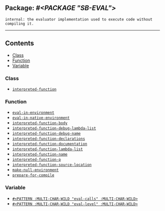 ## Package: ***#<PACKAGE "SB-EVAL">***
```
internal: the evaluator implementation used to execute code without compiling it.
```
---
## Contents
- [Class](#class)
- [Function](#function)
- [Variable](#variable)


### Class
- [`interpreted-function`](class/interpreted-function.md)


### Function
- [`eval-in-environment`](function/eval-in-environment.md)
- [`eval-in-native-environment`](function/eval-in-native-environment.md)
- [`interpreted-function-body`](function/interpreted-function-body.md)
- [`interpreted-function-debug-lambda-list`](function/interpreted-function-debug-lambda-list.md)
- [`interpreted-function-debug-name`](function/interpreted-function-debug-name.md)
- [`interpreted-function-declarations`](function/interpreted-function-declarations.md)
- [`interpreted-function-documentation`](function/interpreted-function-documentation.md)
- [`interpreted-function-lambda-list`](function/interpreted-function-lambda-list.md)
- [`interpreted-function-name`](function/interpreted-function-name.md)
- [`interpreted-function-p`](function/interpreted-function-p.md)
- [`interpreted-function-source-location`](function/interpreted-function-source-location.md)
- [`make-null-environment`](function/make-null-environment.md)
- [`prepare-for-compile`](function/prepare-for-compile.md)


### Variable
- [`#<PATTERN :MULTI-CHAR-WILD "eval-calls" :MULTI-CHAR-WILD>`](variable/$eval-calls$.md)
- [`#<PATTERN :MULTI-CHAR-WILD "eval-level" :MULTI-CHAR-WILD>`](variable/$eval-level$.md)
